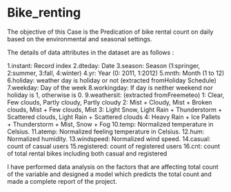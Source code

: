 # Bike_renting
The objective of this Case is the Predication of bike rental count on daily based on the
environmental and seasonal settings.

The details of data attributes in the dataset are as follows :

1.instant: Record index
2.dteday: Date
3.season: Season (1:springer, 2:summer, 3:fall, 4:winter)
4.yr: Year (0: 2011, 1:2012)
5.mnth: Month (1 to 12)
6.holiday: weather day is holiday or not (extracted fromHoliday Schedule)
7.weekday: Day of the week
8.workingday: If day is neither weekend nor holiday is 1, otherwise is 0.
9.weathersit: (extracted fromFreemeteo)
    1: Clear, Few clouds, Partly cloudy, Partly cloudy
    2: Mist + Cloudy, Mist + Broken clouds, Mist + Few clouds, Mist
    3: Light Snow, Light Rain + Thunderstorm + Scattered clouds, Light Rain + Scattered
    clouds
    4: Heavy Rain + Ice Pallets + Thunderstorm + Mist, Snow + Fog
10.temp: Normalized temperature in Celsius. 
11.atemp: Normalized feeling temperature in Celsius. 
12.hum: Normalized humidity. 
13.windspeed: Normalized wind speed. 
14.casual: count of casual users
15.registered: count of registered users
16.cnt: count of total rental bikes including both casual and registered


I have performed data analysis on the factors that are affecting total count of the variable and designed a model which predicts the total count and made a complete report of the project.

